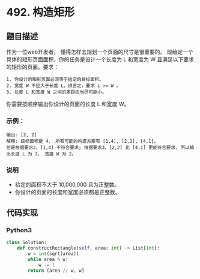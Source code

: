 # 492. 构造矩形

## 题目描述
作为一位web开发者， 懂得怎样去规划一个页面的尺寸是很重要的。 现给定一个具体的矩形页面面积，你的任务是设计一个长度为 L 和宽度为 W 且满足以下要求的矩形的页面。要求：
```
1. 你设计的矩形页面必须等于给定的目标面积。
2. 宽度 W 不应大于长度 L，换言之，要求 L >= W 。
3. 长度 L 和宽度 W 之间的差距应当尽可能小。
```
你需要按顺序输出你设计的页面的长度 L 和宽度 W。

### 示例：
```输入: 4
输出: [2, 2]
解释: 目标面积是 4， 所有可能的构造方案有 [1,4], [2,2], [4,1]。
但是根据要求2，[1,4] 不符合要求; 根据要求3，[2,2] 比 [4,1] 更能符合要求. 所以输出长度 L 为 2， 宽度 W 为 2。
```
### 说明
 - 给定的面积不大于 10,000,000 且为正整数。
 - 你设计的页面的长度和宽度必须都是正整数。

## 代码实现
### Python3
```python
class Solution:
    def constructRectangle(self, area: int) -> List[int]:
        w = int(sqrt(area))
        while area % w:
            w -= 1
        return [area // w, w]
```